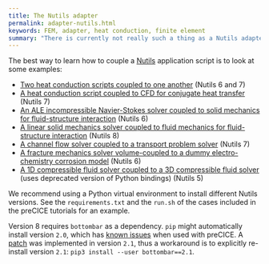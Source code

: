 ```yaml
---
title: The Nutils adapter
permalink: adapter-nutils.html
keywords: FEM, adapter, heat conduction, finite element
summary: "There is currently not really such a thing as a Nutils adapter. Coupling Nutils is so simple that directly calling the preCICE Python API from the application scripts is the way to go."
---
```


The best way to learn how to couple a [Nutils](http://www.nutils.org/) application script is to look at some examples:

* [Two heat conduction scripts coupled to one another](https://github.com/precice/tutorials/tree/master/partitioned-heat-conduction) (Nutils 6 and 7)
* [A heat conduction script coupled to CFD for conjugate heat transfer](https://github.com/precice/tutorials/blob/master/flow-over-heated-plate/solid-nutils/solid.py) (Nutils 7)
* [An ALE incompressible Navier-Stokes solver coupled to solid mechanics for fluid-structure interaction](https://github.com/precice/tutorials/blob/master/perpendicular-flap/fluid-nutils/fluid.py) (Nutils 6)
* [A linear solid mechanics solver coupled to fluid mechanics for fluid-structure interaction](https://github.com/precice/tutorials/blob/master/perpendicular-flap/solid-nutils/solid.py) (Nutils 8)
* [A channel flow solver coupled to a transport problem solver](https://github.com/precice/tutorials/tree/master/channel-transport) (Nutils 7)
* [A fracture mechanics solver volume-coupled to a dummy electro-chemistry corrosion model](https://github.com/uekerman/Coupled-Brittle-Fracture/blob/master/fracture.py) (Nutils 6)
* [A 1D compressible fluid solver coupled to a 3D compressible fluid solver](https://gitlab.lrz.de/precice/ofw2019-experiments/-/blob/master/D/nutils/sonicLiquid.py) (uses deprecated version of Python bindings) (Nutils 5)

We recommend using a Python virtual environment to install different Nutils versions. See the `requirements.txt` and the `run.sh` of the cases included in the preCICE tutorials for an example.

Version 8 requires `bottombar` as a dependency. `pip` might automatically install version `2.0`, which has [known issues](https://github.com/precice/precice/issues/1443) when used with preCICE. A [patch](https://github.com/evalf/bottombar/commit/fd2dc3a76db282e5ba1f12047683100a299cf651) was implemented in version `2.1`, thus a workaround is to explicitly re-install version `2.1`: `pip3 install --user bottombar==2.1`.
